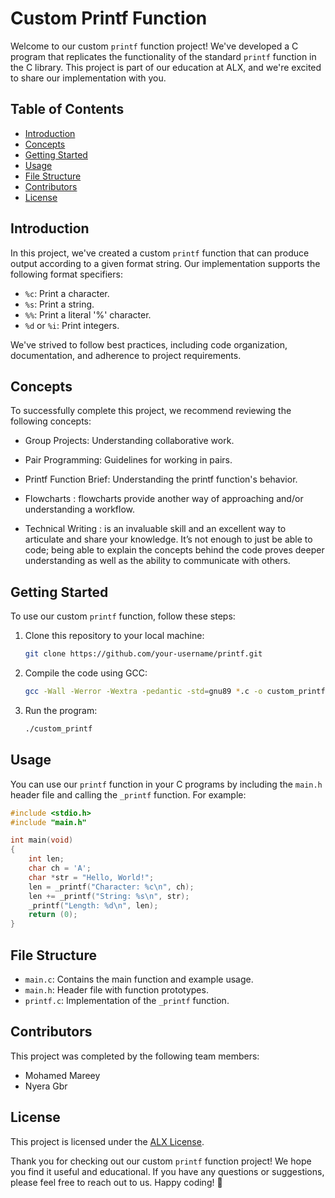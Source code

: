 # Custom Printf Function

Welcome to our custom `printf` function project! We've developed a C program that replicates the functionality of the standard `printf` function in the C library. This project is part of our education at ALX, and we're excited to share our implementation with you.

## Table of Contents
- [Introduction](#introduction)
- [Concepts](#concepts)
- [Getting Started](#getting-started)
- [Usage](#usage)
- [File Structure](#file-structure)
- [Contributors](#contributors)
- [License](#license)

## Introduction

In this project, we've created a custom `printf` function that can produce output according to a given format string. Our implementation supports the following format specifiers:
- `%c`: Print a character.
- `%s`: Print a string.
- `%%`: Print a literal '%' character.
- `%d` or `%i`: Print integers.

We've strived to follow best practices, including code organization, documentation, and adherence to project requirements.

## Concepts

To successfully complete this project, we recommend reviewing the following concepts:
- Group Projects: Understanding collaborative work.
- Pair Programming: Guidelines for working in pairs.

- Printf Function Brief: Understanding the printf function's behavior.
- Flowcharts :  flowcharts provide another way of approaching and/or understanding a workflow.
- Technical Writing :  is an invaluable skill and an excellent way to articulate and share your knowledge. It’s not enough to just be able to code; being able to explain the concepts behind the code proves deeper understanding as well as the ability to communicate with others.

## Getting Started

To use our custom `printf` function, follow these steps:

1. Clone this repository to your local machine:

   ```bash
   git clone https://github.com/your-username/printf.git
   ```

2. Compile the code using GCC:

   ```bash
   gcc -Wall -Werror -Wextra -pedantic -std=gnu89 *.c -o custom_printf
   ```

3. Run the program:

   ```bash
   ./custom_printf
   ```

## Usage

You can use our `printf` function in your C programs by including the `main.h` header file and calling the `_printf` function. For example:

```c
#include <stdio.h>
#include "main.h"

int main(void)
{
    int len;
    char ch = 'A';
    char *str = "Hello, World!";
    len = _printf("Character: %c\n", ch);
    len += _printf("String: %s\n", str);
    _printf("Length: %d\n", len);
    return (0);
}
```

## File Structure

- `main.c`: Contains the main function and example usage.
- `main.h`: Header file with function prototypes.
- `printf.c`: Implementation of the `_printf` function.

## Contributors

This project was completed by the following team members:
- Mohamed Mareey
- Nyera Gbr

## License

This project is licensed under the [ALX License](LICENSE.md).

Thank you for checking out our custom `printf` function project! We hope you find it useful and educational. If you have any questions or suggestions, please feel free to reach out to us. Happy coding! 🚀
